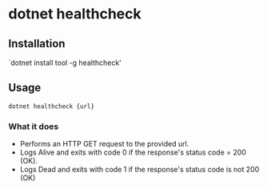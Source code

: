 # dotnet healthcheck

## Installation

`dotnet install tool -g healthcheck'

## Usage

`dotnet healthcheck {url}`

### What it does

* Performs an HTTP GET request to the provided url.
* Logs Alive and exits with code 0 if the response's status code = 200 (OK).
* Logs Dead and exits with code 1 if the response's status code is not 200 (OK)
